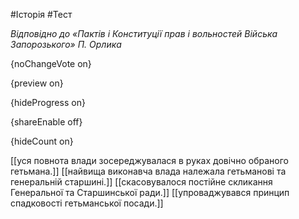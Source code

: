 #Історія #Тест

*Відповідно до «Пактів і Конституції прав і вольностей Війська Запорозького» П. Орлика*

{noChangeVote on}

{preview on}

{hideProgress on}

{shareEnable off}

{hideCount on}

[[уся повнота влади зосереджувалася в руках довічно обраного гетьмана.]]
[[найвища виконавча влада належала гетьманові та генеральній старшині.]]
[[скасовувалося постійне скликання Генеральної та Старшинської ради.]]
[[упроваджувався принцип спадковості гетьманської посади.]]
